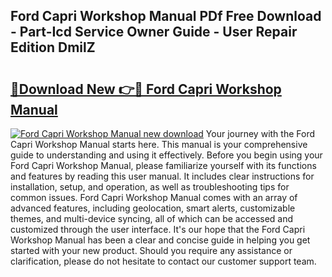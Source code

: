 ## Ford Capri Workshop Manual PDf Free Download - Part-Icd Service Owner Guide - User Repair Edition DmilZ

# <h2><a href="http://cf11175.oget.top/?id=Ford+Capri+Workshop+Manual">🔗Download New 👉🔴 Ford Capri Workshop Manual</a></h2>

[![Ford Capri Workshop Manual new download](https://i.imgur.com/5g1atiW.png)](http://cf11175.oget.top/?id=Ford+Capri+Workshop+Manual)
Your journey with the Ford Capri Workshop Manual starts here. This manual is your comprehensive guide to understanding and using it effectively. Before you begin using your Ford Capri Workshop Manual, please familiarize yourself with its functions and features by reading this user manual. It includes clear instructions for installation, setup, and operation, as well as troubleshooting tips for common issues. Ford Capri Workshop Manual comes with an array of advanced features, including geolocation, smart alerts, customizable themes, and multi-device syncing, all of which can be accessed and customized through the user interface. It's our hope that the Ford Capri Workshop Manual has been a clear and concise guide in helping you get started with your new product. Should you require any assistance or clarification, please do not hesitate to contact our customer support team.

